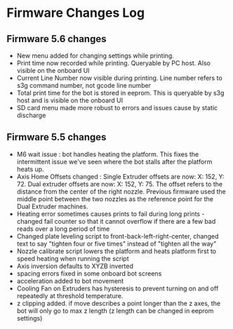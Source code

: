 # Firmware Changes Log

## Firmware 5.6 changes
* New menu added for changing settings while printing. 
* Print time now recorded while printing.  Queryable by PC host.  Also visible on the onboard UI
* Current Line Number now visible during printing.  Line number refers to s3g command number, not gcode line number
* Total print time for the bot is stored in eeprom.  This is queryable by s3g host and is visible on the onboard UI 
* SD card menu made more robust to errors and issues cause by static discharge


## Firmware 5.5 changes

* M6 wait issue : bot handles heating the platform.  This fixes the intermittent issue we've seen where the bot stalls after the platform heats up.
* Axis Home Offsets changed : Single Extruder offsets are now: X: 152, Y: 72.  Dual extruder offsets are now: X: 152, Y: 75.   The offset refers to the distance from the center of the right nozzle.  Previous firmware used the middle point between the two nozzles as the reference point for the Dual Extruder machines.  
* Heating error sometimes causes prints to fail during long prints - changed fail counter so that it cannot overflow if there are a few bad reads over a long period of time
* Changed plate leveling script to front-back-left-right-center, changed text to say "tighten four or five times" instead of "tighten all the way"
* Nozzle calibrate script lowers the platform and heats platform first to speed heating when running the script
* Axis inversion defaults to XYZB inverted
* spacing errors fixed in some onboard bot screens
* acceleration added to bot movement
* Cooling Fan on Extruders has hysteresis to prevent turning on and off repeatedly at threshold temperature.
* z clipping added.  if move describes a point longer than the z axes, the bot will only go to max z length (z length can be changed in eeprom settings)

